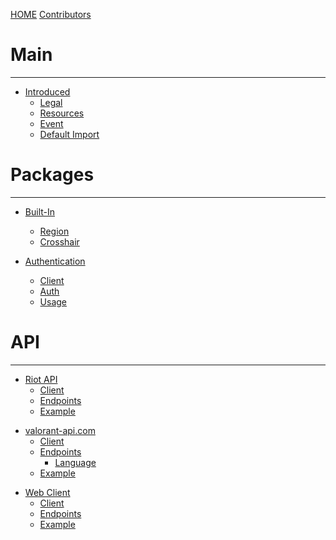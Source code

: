 [HOME](./index.md)
[Contributors](./Contributors.md)

# Main

---

-   [Introduced](./MAIN/Intro.md)
    -   [Legal](./MAIN/Legal.md)
    -   [Resources](./MAIN/Resources.md)
    -   [Event](./MAIN/Event.md)
    -   [Default Import](./MAIN/Default.md)

# Packages

---

-   [Built-In](./PACKAGE/build-in/Intro.md)

    -   [Region](./PACKAGE/build-in/Region.md)
    -   [Crosshair]()

-   [Authentication](./PACKAGE/auth/Intro.md)
    -   [Client](./PACKAGE/auth/Client.md)
    -   [Auth](./PACKAGE/auth/Auth.md)
    -   [Usage](./PACKAGE/auth/Usage.md)

# API

---

<!-- Riot API -->

-   [Riot API](./API/riot-api/Intro.md)
    -   [Client](./API/riot-api/Client.md)
    -   [Endpoints](./API/riot-api/API.md)
    -   [Example](./API/riot-api/Example.md)

<!-- valorant-api.com -->

-   [valorant-api.com](./API/valorant-api.com/Intro.md)
    -   [Client](./API/valorant-api.com/Client.md)
    -   [Endpoints](./API/valorant-api.com/API.md)
        -   [Language](./API/valorant-api.com/Language.md)
    -   [Example](./API/valorant-api.com/Example.md)

<!-- Web Client -->

-   [Web Client](./API/web-client/Intro.md)
    -   [Client](./PACKAGE/auth/Client.md)
    -   [Endpoints](./API/web-client/API.md)
    -   [Example](./API/web-client/Example.md)
